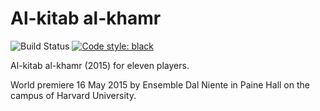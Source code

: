 Al-kitab al-khamr
=================

![Build Status](
    https://github.com/trevorbaca/khamr/actions/workflows/test.yml/badge.svg)
[![Code style: black](
    https://img.shields.io/badge/code%20style-black-000000.svg)](
    https://github.com/ambv/black)

Al-kitab al-khamr (2015) for eleven players.

World premiere 16 May 2015 by Ensemble Dal Niente in Paine Hall on the campus
of Harvard University.
